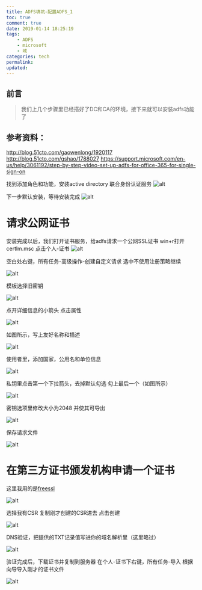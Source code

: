```yaml
---
title: ADFS填坑-配置ADFS_1
toc: true
comment: true
date: 2019-01-14 18:25:19
tags:
	- ADFS
	- microsoft
	- 域
categories: tech
permalink:
updated:
---
```


前言
----
>我们上几个步骤里已经搭好了DC和CA的环境，接下来就可以安装adfs功能了
<!-- more -->

参考资料：
----
http://blog.51cto.com/gaowenlong/1920117
http://blog.51cto.com/gshao/1788027
https://support.microsoft.com/en-us/help/3061192/step-by-step-video-set-up-adfs-for-office-365-for-single-sign-on

找到添加角色和功能，安装active directory 联合身份认证服务
![alt](https://tedioreleeblog.pek3b.qingstor.com/adfs2/Snipaste_2018-11-22_11-47-22.png)

下一步默认安装，等待安装完成
![alt](https://tedioreleeblog.pek3b.qingstor.com/adfs2/Snipaste_2018-11-22_11-51-33.png)

# 请求公网证书

安装完成以后，我们打开证书服务，给adfs请求一个公网SSL证书
win+r打开certlm.msc
点击个人-证书
![alt](https://tedioreleeblog.pek3b.qingstor.com/adfs2/Snipaste_2018-11-22_11-53-50.png)

空白处右键，所有任务-高级操作-创建自定义请求
选中不使用注册策略继续

![alt](https://tedioreleeblog.pek3b.qingstor.com/adfs2/Snipaste_2018-11-22_11-54-21.png)

模板选择旧密钥

![alt](https://tedioreleeblog.pek3b.qingstor.com/adfs2/Snipaste_2018-11-22_11-54-38.png)

点开详细信息的小箭头
点击属性

![alt](https://tedioreleeblog.pek3b.qingstor.com/adfs2/Snipaste_2018-11-22_11-58-33.png)

如图所示，写上友好名称和描述

![alt](https://tedioreleeblog.pek3b.qingstor.com/adfs2/Snipaste_2018-11-22_11-59-06.png)

使用者里，添加国家，公用名和单位信息

![alt](https://tedioreleeblog.pek3b.qingstor.com/adfs2/Snipaste_2018-11-22_12-00-59.png)

私钥里点击第一个下拉箭头，去掉默认勾选
勾上最后一个（如图所示）

![alt](https://tedioreleeblog.pek3b.qingstor.com/adfs2/Snipaste_2018-11-22_12-02-11.png)

密钥选项里修改大小为2048
并使其可导出

![alt](https://tedioreleeblog.pek3b.qingstor.com/adfs2/Snipaste_2018-11-22_12-02-30.png)

保存请求文件

![alt](https://tedioreleeblog.pek3b.qingstor.com/adfs2/Snipaste_2018-11-22_12-05-05.png)

# 在第三方证书颁发机构申请一个证书
这里我用的是[freessl](https://freessl.cn/)

![alt](https://tedioreleeblog.pek3b.qingstor.com/adfs2/Snipaste_2018-11-22_12-06-32.png)

选择我有CSR
复制刚才创建的CSR进去
点击创建

![alt](https://tedioreleeblog.pek3b.qingstor.com/adfs2/Snipaste_2018-11-22_12-07-10.png)

DNS验证，把提供的TXT记录值写进你的域名解析里（这里略过）

![alt](https://tedioreleeblog.pek3b.qingstor.com/adfs2/Snipaste_2018-11-22_12-10-47.png)

验证完成后，下载证书并复制到服务器
在个人-证书下右键，所有任务-导入
根据向导导入刚才的证书文件

![alt](https://tedioreleeblog.pek3b.qingstor.com/adfs2/Snipaste_2018-11-22_12-14-53.png)